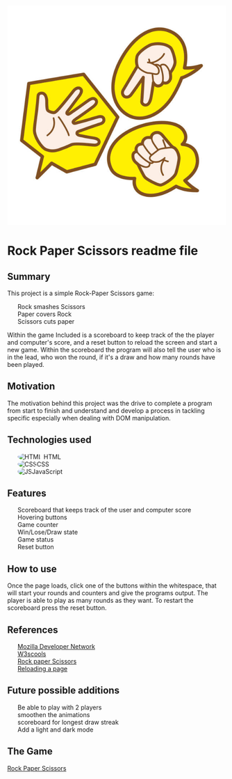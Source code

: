<DOCTYPE html>
<html>
<head>
</head>
<body>
<div style='list-style-type: none;'>
<img src='rounded RPS.png'></div>
<h1>Rock Paper Scissors readme file</h1>
<h2>Summary</h2>
<p>This project is a simple Rock-Paper Scissors game:
<ul>
<li style='list-style-type: none;'>Rock smashes Scissors</li>
<li style='list-style-type: none;'>Paper covers Rock</li>
<li style='list-style-type: none;'>Scissors cuts paper</li>
</ul>
Within the game Included is a scoreboard to keep track of the the player and computer's score, and a reset button to reload the screen and start a new game. Within the scoreboard the program will also tell the user who is in the lead, who won the round, if it's a draw and how many rounds have been played.
</p>
<h2>Motivation</h2>
<p>The motivation behind this project was the drive to complete a program from start to finish and understand and develop a process in tackling specific especially when dealing with DOM manipulation. </p>
<h2>Technologies used</h2>
<ul>
<li style='list-style-type: none;'> <img src='https://w7.pngwing.com/pngs/201/90/png-transparent-logo-html-html5.png' alt='HTML' style='height: 50px; border-radius: 100%;'> HTML</li>
<li style='list-style-type: none;'><img src='https://icon-library.com/images/css3-icon/css3-icon-10.jpg' alt='CSS' style='height: 50px; border-radius: 100%;'>CSS</li>
<li style='list-style-type: none;'><img src='https://www.citypng.com/public/uploads/preview/js-javascript-round-logo-icon-png-11662226392lsrrajcm0y.png?v=2023071416' alt='JS' style='height: 50px; border-radius: 100%;'>JavaScript</li>
</ul>
<h2>Features</h2>
<ul>
<li style='list-style-type: none;'>Scoreboard that keeps track of the user and computer score</li>
<li style='list-style-type: none;'>Hovering buttons</li>
<li style='list-style-type: none;'>Game counter</li>
<li style='list-style-type: none;'>Win/Lose/Draw state</li>
<li style='list-style-type: none;'>Game status</li>
<li style='list-style-type: none;'>Reset button</li>
</ul>
<h2>How to use</h2>
<p>Once the page loads, click one of the buttons within the whitespace, that will start your rounds and counters and give the programs output. The player is able to play as many rounds as they want. To restart the scoreboard press the reset button.</p>
<h2>References</h2>
<ul>
<li style='list-style-type: none;'><a href='https://developer.mozilla.org/en-US/'>Mozilla Developer Network</a></li>
<li style='list-style-type: none;'><a href='https://www.w3schools.com/'>W3scools</a></li>
<li style='list-style-type: none;'><a href='https://www.youtube.com/watch?v=jaVNP3nIAv0'>Rock paper Scissors</a></li>
<li style='list-style-type: none;'><a href='https://www.freecodecamp.org/news/javascript-refresh-page-how-to-reload-a-page-in-js/#:~:text=The%20simplest%20way%20to%20refresh,and%20loading%20the%20latest%20content.'>Reloading a page</a></li>
</ul>
<h2>Future possible additions</h2>
<ul>
<li style='list-style-type: none;'>Be able to play with 2 players</li>
<li style='list-style-type: none;'>smoothen the animations</li>
<li style='list-style-type: none;'>scoreboard for longest draw streak</li>
<li style='list-style-type: none;'>Add a light and dark mode</li>
</ul>
<h2>The Game</h2>
<a href='RPS.html'>Rock Paper Scissors</a>
</body>
</html>




